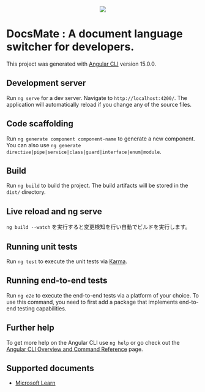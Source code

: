 <p align="center">
  <img src="https://user-images.githubusercontent.com/22658057/211189503-5dd364d0-3e6e-4952-ad47-5d26194e33d3.png" />
</p>

# DocsMate : A document language switcher for developers.

This project was generated with [Angular CLI](https://github.com/angular/angular-cli) version 15.0.0.

## Development server

Run `ng serve` for a dev server. Navigate to `http://localhost:4200/`. The application will automatically reload if you change any of the source files.

## Code scaffolding

Run `ng generate component component-name` to generate a new component. You can also use `ng generate directive|pipe|service|class|guard|interface|enum|module`.

## Build

Run `ng build` to build the project. The build artifacts will be stored in the `dist/` directory.

## Live reload and ng serve

`ng build --watch` を実行すると変更検知を行い自動でビルドを実行します。

## Running unit tests

Run `ng test` to execute the unit tests via [Karma](https://karma-runner.github.io).

## Running end-to-end tests

Run `ng e2e` to execute the end-to-end tests via a platform of your choice. To use this command, you need to first add a package that implements end-to-end testing capabilities.

## Further help

To get more help on the Angular CLI use `ng help` or go check out the [Angular CLI Overview and Command Reference](https://angular.io/cli) page.

## Supported documents

- [Microsoft Learn](https://learn.microsoft.com/)
